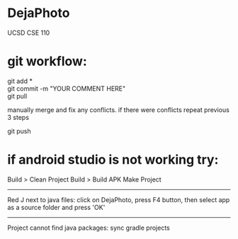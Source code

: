 # DejaPhoto
UCSD CSE 110


git workflow:
============

git add * </br>
git commit -m "YOUR COMMENT HERE" </br>
git pull </br>


manually merge and fix any conflicts. if there were conflicts repeat previous 3 steps </br>

git push



if android studio is not working try:
============
Build > Clean Project
Build > Build APK
Make Project

------------

Red J next to java files:
click on DejaPhoto, press F4 button, then select app as a source folder and press 'OK'

-------------

Project cannot find java packages: sync gradle projects
